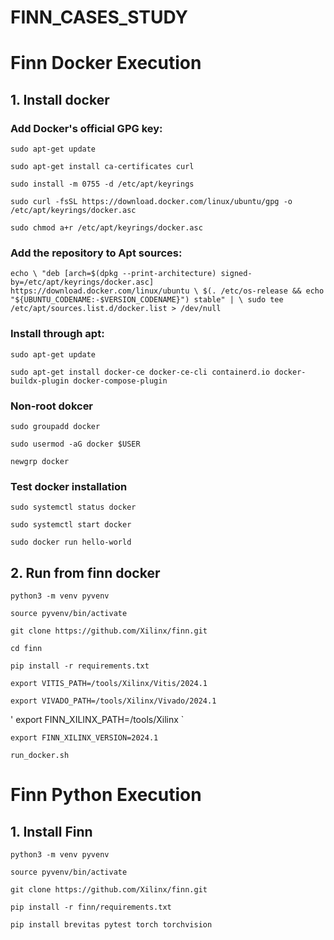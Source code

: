 # FINN_CASES_STUDY

# Finn Docker Execution

## 1. Install docker

### Add Docker's official GPG key:
`
sudo apt-get update
`

`
sudo apt-get install ca-certificates curl
`

`
sudo install -m 0755 -d /etc/apt/keyrings
`

`
sudo curl -fsSL https://download.docker.com/linux/ubuntu/gpg -o /etc/apt/keyrings/docker.asc
`

`
sudo chmod a+r /etc/apt/keyrings/docker.asc
`

### Add the repository to Apt sources:
`
echo \
  "deb [arch=$(dpkg --print-architecture) signed-by=/etc/apt/keyrings/docker.asc] https://download.docker.com/linux/ubuntu \
  $(. /etc/os-release && echo "${UBUNTU_CODENAME:-$VERSION_CODENAME}") stable" | \
  sudo tee /etc/apt/sources.list.d/docker.list > /dev/null
`

### Install through apt:

`
sudo apt-get update
`

`
sudo apt-get install docker-ce docker-ce-cli containerd.io docker-buildx-plugin docker-compose-plugin
`

### Non-root dokcer

`
sudo groupadd docker
`

`
sudo usermod -aG docker $USER
`

`
newgrp docker
`

### Test docker installation

`
sudo systemctl status docker
`

`
sudo systemctl start docker
`

`
sudo docker run hello-world
`

## 2. Run from finn docker

`
python3 -m venv pyvenv
`

`
source pyvenv/bin/activate
`

`
git clone https://github.com/Xilinx/finn.git
`

`
cd finn
`

`
pip install -r requirements.txt
`

`
export VITIS_PATH=/tools/Xilinx/Vitis/2024.1
`

`
export VIVADO_PATH=/tools/Xilinx/Vivado/2024.1
`

'
export FINN_XILINX_PATH=/tools/Xilinx
`

`
export FINN_XILINX_VERSION=2024.1
`

`
run_docker.sh
`


# Finn Python Execution

## 1. Install Finn

`
python3 -m venv pyvenv
`

`
source pyvenv/bin/activate
`

`
git clone https://github.com/Xilinx/finn.git
`

`
pip install -r finn/requirements.txt
`

`
pip install brevitas pytest torch torchvision
`
